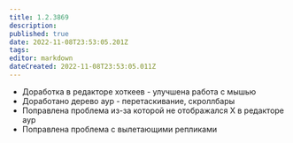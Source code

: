 ```yaml
---
title: 1.2.3869
description: 
published: true
date: 2022-11-08T23:53:05.201Z
tags: 
editor: markdown
dateCreated: 2022-11-08T23:53:05.011Z
---		
```

		
- Доработка в редакторе хоткеев - улучшена работа с мышью
- Доработано дерево аур - перетаскивание, скроллбары
- Поправлена проблема из-за которой не отображался Х в редакторе аур
- Поправлена проблема с вылетающими репликами
